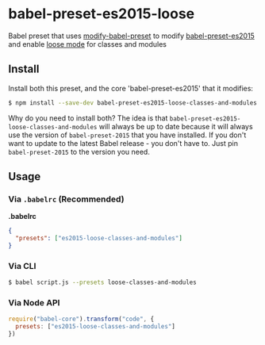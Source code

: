 # babel-preset-es2015-loose

Babel preset that uses [modify-babel-preset] to modify [babel-preset-es2015]
and enable [loose mode] for classes and modules

## Install

Install both this preset, and the core 'babel-preset-es2015' that it modifies:

```sh
$ npm install --save-dev babel-preset-es2015-loose-classes-and-modules babel-preset-es2015
```

Why do you need to install both? The idea is that `babel-preset-es2015-loose-classes-and-modules`
will always be up to date because it will always use the version of
`babel-preset-2015` that you have installed. If you don't want to update to
the latest Babel release - you don't have to. Just pin `babel-preset-2015` to
the version you need.

## Usage

### Via `.babelrc` (Recommended)

**.babelrc**

```json
{
  "presets": ["es2015-loose-classes-and-modules"]
}
```

### Via CLI

```sh
$ babel script.js --presets loose-classes-and-modules
```

### Via Node API

```javascript
require("babel-core").transform("code", {
  presets: ["es2015-loose-classes-and-modules"]
})
```

[babel-preset-es2015]: https://www.npmjs.com/package/babel-preset-es2015
[loose mode]: http://www.2ality.com/2015/12/babel6-loose-mode.html
[modify-babel-preset]: https://github.com/developit/modify-babel-preset
